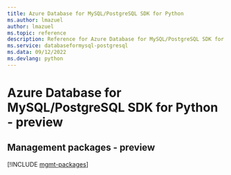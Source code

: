 ```yaml
---
title: Azure Database for MySQL/PostgreSQL SDK for Python
ms.author: lmazuel
author: lmazuel
ms.topic: reference
description: Reference for Azure Database for MySQL/PostgreSQL SDK for Python
ms.service: databaseformysql-postgresql
ms.data: 09/12/2022
ms.devlang: python
---
```

# Azure Database for MySQL/PostgreSQL SDK for Python - preview

## Management packages - preview
[!INCLUDE [mgmt-packages](database-for-mysql-postgresql-mgmt-index.md)]
